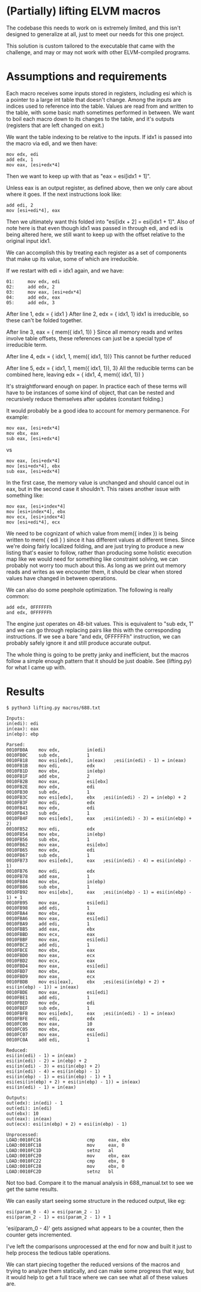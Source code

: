 # (Partially) lifting ELVM macros

The codebase this needs to work on is extremely limited, and this isn't designed to generalize at all,
just to meet our needs for this one project.

This solution is custom tailored to the executable that came with the challenge,
and may or may not work with other ELVM-compiled programs.

# Assumptions and requirements

Each macro receives some inputs stored in registers, including esi which is a pointer to a large int table that doesn't change.
Among the inputs are indices used to reference into the table.
Values are read from and written to the table, with some basic math sometimes performed in between.
We want to boil each macro down to its changes to the table, and it's outputs (registers that are left changed on exit.)

We want the table indexing to be relative to the inputs.
If idx1 is passed into the macro via edi, and we then have:

```
mov edx, edi
add edx, 1
mov eax, [esi+edx*4]
```

Then we want to keep up with that as "eax = esi[idx1 + 1]".

Unless eax is an output register, as defined above, then we only care about where it goes.
If the next instructions look like:

```
add edi, 2
mov [esi+edi*4], eax
```

Then we ultimately want this folded into "esi[idx + 2] = esi[idx1 + 1]".
Also of note here is that even though idx1 was passed in through edi, and edi is being altered here,
we still want to keep up with the offset relative to the original input idx1.

We can accomplish this by treating each register as a set of components that make up its value,
some of which are irreducible.

If we restart with edi = idx1 again, and we have:
```
01:		mov edx, edi
02:		add edx, 2
03:		mov eax, [esi+edx*4]
04:		add edx, eax
05:		add edx, 3
```

After line 1, edx = { idx1 }
After line 2, edx = { idx1, 1}
idx1 is irreducible, so these can't be folded together.

After line 3, eax = { mem({ idx1, 1}) }
Since all memory reads and writes involve table offsets, these references can just be a special type of irreducible term.

After line 4, edx = { idx1, 1, mem({ idx1, 1})}
This cannot be further reduced

After line 5, edx = { idx1, 1, mem({ idx1, 1}), 3}
All the reducible terms can be combined here, leaving edx = { idx1, 4, mem({ idx1, 1}) }

It's straightforward enough on paper.
In practice each of these terms will have to be instances of some kind of object,
that can be nested and recursively reduce themselves after updates (constant folding.)

It would probably be a good idea to account for memory permanence.
For example:

```
mov	eax, [esi+edx*4]
mov ebx, eax
sub eax, [esi+edx*4]
```
vs
```
mov eax, [esi+edx*4]
mov [esi+edx*4], ebx
sub eax, [esi+edx*4]
```

In the first case, the memory value is unchanged and should cancel out in eax, but in the second case it shouldn't.
This raises another issue with something like:

```
mov eax, [esi+index*4]
mov [esi+index*4], ebx
mov ecx, [esi+index*4]
mov [esi+edi*4], ecx
```

We need to be cognizant of which value from mem({ index }) is being written to mem( { edi } ) since it has different values at different times.
Since we're doing fairly localized folding, and are just trying to produce a new listing that's easier to follow,
rather than producing some holistic execution map like we would need for something like constraint solving, we can probably not worry too much about this.
As long as we print out memory reads and writes as we encounter them, it should be clear when stored values have changed in between operations.

We can also do some peephole optimization.
The following is really common:

```
add edx, 0FFFFFFh
and edx, 0FFFFFFh
```

The engine just operates on 48-bit values.
This is equivalent to "sub edx, 1" and we can go through replacing pairs like this with the corresponding instructions.
If we see a bare "and edx, 0FFFFFFh" instruction, we can probably safely ignore it and still produce accurate output.

The whole thing is going to be pretty janky and inefficient, but the macros follow a simple enough pattern that it should be just doable.
See (lifting.py) for what I came up with.

# Results

```
$ python3 lifting.py macros/688.txt

Inputs:
in(edi): edi
in(eax): eax
in(ebp): ebp

Parsed:
0010FB0A	mov	edx,	      in(edi)
0010FB0C	sub	edx,	      1
0010FB18	mov	esi[edx],     in(eax)	;esi(in(edi) - 1) = in(eax)
0010FB1B	mov	edi,	      edx
0010FB1D	mov	ebx,	      in(ebp)
0010FB1F	add	ebx,	      2
0010FB2B	mov	eax,	      esi[ebx]
0010FB2E	mov	edx,	      edi
0010FB30	sub	edx,	      1
0010FB3C	mov	esi[edx],     ebx	;esi(in(edi) - 2) = in(ebp) + 2
0010FB3F	mov	edi,	      edx
0010FB41	mov	edx,	      edi
0010FB43	sub	edx,	      1
0010FB4F	mov	esi[edx],     eax	;esi(in(edi) - 3) = esi(in(ebp) + 2)
0010FB52	mov	edi,	      edx
0010FB54	mov	ebx,	      in(ebp)
0010FB56	sub	ebx,	      1
0010FB62	mov	eax,	      esi[ebx]
0010FB65	mov	edx,	      edi
0010FB67	sub	edx,	      1
0010FB73	mov	esi[edx],     eax	;esi(in(edi) - 4) = esi(in(ebp) - 1)
0010FB76	mov	edi,	      edx
0010FB78	add	eax,	      1
0010FB84	mov	ebx,	      in(ebp)
0010FB86	sub	ebx,	      1
0010FB92	mov	esi[ebx],     eax	;esi(in(ebp) - 1) = esi(in(ebp) - 1) + 1
0010FB95	mov	eax,	      esi[edi]
0010FB98	add	edi,	      1
0010FBA4	mov	ebx,	      eax
0010FBA6	mov	eax,	      esi[edi]
0010FBA9	add	edi,	      1
0010FBB5	add	eax,	      ebx
0010FBBD	mov	ecx,	      eax
0010FBBF	mov	eax,	      esi[edi]
0010FBC2	add	edi,	      1
0010FBCE	mov	ebx,	      eax
0010FBD0	mov	eax,	      ecx
0010FBD2	mov	ecx,	      eax
0010FBD4	mov	eax,	      esi[edi]
0010FBD7	mov	ebx,	      eax
0010FBD9	mov	eax,	      ecx
0010FBDB	mov	esi[eax],     ebx	;esi(esi(in(ebp) + 2) + esi(in(ebp) - 1)) = in(eax)
0010FBDE	mov	eax,	      esi[edi]
0010FBE1	add	edi,	      1
0010FBED	mov	edx,	      edi
0010FBEF	sub	edx,	      1
0010FBFB	mov	esi[edx],     eax	;esi(in(edi) - 1) = in(eax)
0010FBFE	mov	edi,	      edx
0010FC00	mov	eax,	      10
0010FC05	mov	ebx,	      eax
0010FC07	mov	eax,	      esi[edi]
0010FC0A	add	edi,	      1

Reduced:
esi(in(edi) - 1) = in(eax)
esi(in(edi) - 2) = in(ebp) + 2
esi(in(edi) - 3) = esi(in(ebp) + 2)
esi(in(edi) - 4) = esi(in(ebp) - 1)
esi(in(ebp) - 1) = esi(in(ebp) - 1) + 1
esi(esi(in(ebp) + 2) + esi(in(ebp) - 1)) = in(eax)
esi(in(edi) - 1) = in(eax)

Outputs:
out(edx): in(edi) - 1
out(edi): in(edi)
out(ebx): 10
out(eax): in(eax)
out(ecx): esi(in(ebp) + 2) + esi(in(ebp) - 1)

Unprocessed:
LOAD:0010FC16                 cmp     eax, ebx
LOAD:0010FC18                 mov     eax, 0
LOAD:0010FC1D                 setnz   al
LOAD:0010FC20                 mov     ebx, eax
LOAD:0010FC22                 cmp     ebx, 0
LOAD:0010FC28                 mov     ebx, 0
LOAD:0010FC2D                 setnz   bl
```

Not too bad.
Compare it to the manual analysis in 688_manual.txt to see we get the same results.

We can easily start seeing some structure in the reduced output, like eg:

```
esi(param_0 - 4) = esi(param_2 - 1)
esi(param_2 - 1) = esi(param_2 - 1) + 1
```

'esi(param_0 - 4)' gets assigned what appears to be a counter, then the counter gets incremented.

I've left the comparisons unprocessed at the end for now and built it just to help process the tedious table operations.

We can start piecing together the reduced versions of the macros and trying to analyze them statically,
and can make some progress that way, but it would help to get a full trace where we can see what all of these values are.

